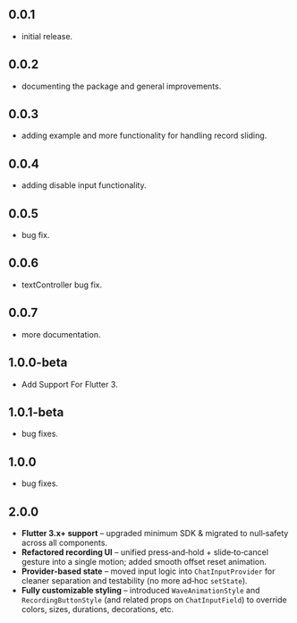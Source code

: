 ## 0.0.1

- initial release.

## 0.0.2

- documenting the package and general improvements.

## 0.0.3

- adding example and more functionality for handling record sliding.

## 0.0.4

- adding disable input functionality.

## 0.0.5

- bug fix.

## 0.0.6

- textController bug fix.

## 0.0.7

- more documentation.

## 1.0.0-beta

- Add Support For Flutter 3.

## 1.0.1-beta

- bug fixes.

## 1.0.0

- bug fixes.

## 2.0.0

- **Flutter 3.x+ support** – upgraded minimum SDK & migrated to null‑safety across all components.  
- **Refactored recording UI** – unified press‑and‑hold + slide‑to‑cancel gesture into a single motion; added smooth offset reset animation.  
- **Provider‑based state** – moved input logic into `ChatInputProvider` for cleaner separation and testability (no more ad‑hoc `setState`).  
- **Fully customizable styling** – introduced `WaveAnimationStyle` and `RecordingButtonStyle` (and related props on `ChatInputField`) to override colors, sizes, durations, decorations, etc.
